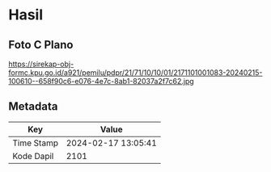 # Hasil

## Foto C Plano

https://sirekap-obj-formc.kpu.go.id/a921/pemilu/pdpr/21/71/10/10/01/2171101001083-20240215-100610--658f90c6-e076-4e7c-8ab1-82037a2f7c62.jpg


## Metadata

| Key        | Value               |
| ---------- | ------------------- |
| Time Stamp | 2024-02-17 13:05:41 |
| Kode Dapil | 2101                |



